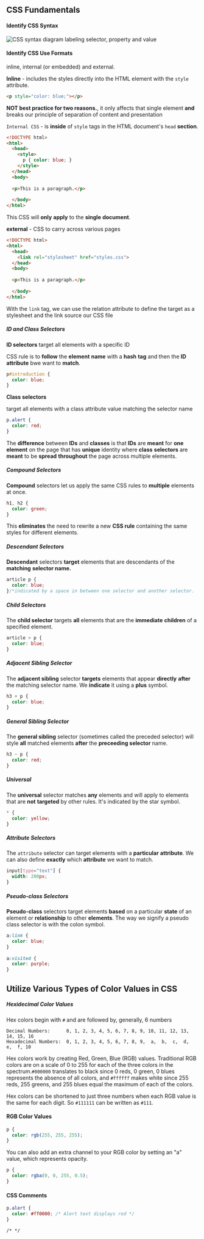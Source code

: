 ## **CSS Fundamentals**

#### Identify CSS Syntax

![CSS syntax diagram labeling selector, property and value](https://curriculum-content.s3.amazonaws.com/fewds/css-syntax.png)

#### Identify CSS Use Formats

inline, internal (or embedded) and external.

**Inline** - includes the styles directly into the HTML element with the `style` attribute.

```html
<p style="color: blue;"></p>
```

 **NOT best practice for two reasons.**, it only affects that single element  **and** breaks our principle of separation of content and presentation

`Internal CSS` - is **inside** of `style` tags in the HTML document's `head` **section**.

```HTML
<!DOCTYPE html>
<html>
  <head>
    <style>
      p { color: blue; }
    </style>
  </head>
  <body>
 
  <p>This is a paragraph.</p>
 
  </body>
</html>
```

This CSS will **only** **apply** to the **single** **document**. 

**external** - CSS to carry across various pages

```HTML
<!DOCTYPE html>
<html>
  <head>
    <link rel="stylesheet" href="styles.css">
  </head>
  <body>
 
  <p>This is a paragraph.</p>
 
  </body>
</html>
```

With the `link` tag, we can use the relation attribute to define the target as a stylesheet and the link source our CSS file

##### ID and Class Selectors

**ID selectors** target all elements with a specific ID

 CSS rule is to **follow** the **element** **name** with a **hash** **tag** and then the **ID** **attribute** bwe want to **match**.

```css
p#introduction {
  color: blue;
}
```

**Class selectors** 

 target all elements with a class attribute value matching the selector name

```css
p.alert {
  color: red;
}
```

The **difference** between **IDs** and **classes** is that **IDs** are **meant** for **one** **element** on the page that has **unique** identity where **class** **selectors** are **meant** to be **spread** **throughout** the page across multiple elements.

##### Compound Selectors

**Compound** selectors let us apply the same CSS rules to **multiple** elements at once.

```css
h1, h2 {
  color: green;
}
```

This **eliminates** the need to rewrite a new **CSS rule** containing the same styles for different elements.

##### Descendant Selectors

**Descendant** selectors **target** elements that are descendants of the **matching** **selector name.**

```css
article p {
  color: blue;
}/*indicated by a space in between one selector and another selector.
```



##### Child Selectors

The **child selector** targets **all** elements that are the **immediate** **children** of a specified element.

```css
article > p {
  color: blue;
}
```

##### Adjacent Sibling Selector

The **adjacent sibling** selector **targets** elements that appear **directly** **after** the matching selector name. We **indicate** it using a **plus** symbol.

```css
h3 + p {
  color: blue;
}
```

##### General Sibling Selector

The **general sibling** selector (sometimes called the preceded selector) will style **all** matched elements **after** the **preceeding selector** name.

```css
h3 ~ p {
  color: red;
}
```



##### Universal

The **universal** selector matches **any** elements and will apply to elements that are **not** **targeted** by other rules. It's indicated by the star symbol.

```css
* {
  color: yellow;
}
```

##### Attribute Selectors

The `attribute` selector can target elements with a **particular** **attribute**. We can also define **exactly** which **attribute** we want to match.

```css
input[type="text"] {
  width: 200px;
}
```

##### Pseudo-class Selectors

**Pseudo-class** selectors target elements **based** on a particular **state** of an element or **relationship** to other **elements**. The way we signify a pseudo class selector is with the colon symbol.

```css
a:link {
  color: blue;
}
 
a:visited {
  color: purple;
}
```

## Utilize Various Types of Color Values in CSS

##### Hexidecimal Color Values

Hex colors begin with `#` and are followed by, generally, 6 numbers

```
Decimal Numbers:      0, 1, 2, 3, 4, 5, 6, 7, 8, 9, 10, 11, 12, 13, 14, 15, 16
Hexadecimal Numbers:  0, 1, 2, 3, 4, 5, 6, 7, 8, 9,  a,  b,  c,  d,  e,  f, 10
```

Hex colors work by creating Red, Green, Blue (RGB) values. Traditional RGB colors are on a scale of 0 to 255 for each of the three colors in the spectrum.`#000000` translates to black since 0 reds, 0 green, 0 blues represents the absence of all colors, and `#ffffff` makes white since 255 reds, 255 greens, and 255 blues equal the maximum of each of the colors.

Hex colors can be shortened to just three numbers when each RGB value is the same for each digit. So `#111111` can be written as `#111`.

#### RGB Color Values

```css
p {
  color: rgb(255, 255, 255);
}
```

You can also add an extra channel to your RGB color by setting an "a" value, which represents opacity.

```css
p {
  color: rgba(0, 0, 255, 0.5);
}
```

#### CSS Comments

```css
p.alert {
  color: #ff0000; /* Alert text displays red */
}
```

`/* */`